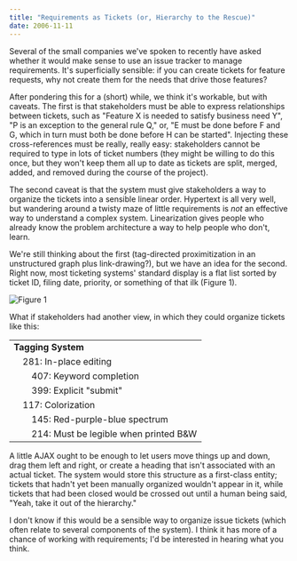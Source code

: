 ```yaml
---
title: "Requirements as Tickets (or, Hierarchy to the Rescue)"
date: 2006-11-11
---
```

Several of the small companies we've spoken to recently have asked whether it would make sense to use an issue tracker to manage requirements.  It's superficially sensible: if you can create tickets for feature requests, why not create them for the needs that drive those features?

After pondering this for a (short) while, we think it's workable, but with caveats.  The first is that stakeholders must be able to express relationships between tickets, such as "Feature X is needed to satisfy business need Y", "P is an exception to the general rule Q," or, "E must be done before F and G, which in turn must both be done before H can be started".  Injecting these cross-references must be really, really easy: stakeholders cannot be required to type in lots of ticket numbers (they might be willing to do this once, but they won't keep them all up to date as tickets are split, merged, added, and removed during the course of the project).

The second caveat is that the system must give stakeholders a way to organize the tickets into a sensible linear order.  Hypertext is all very well, but wandering around a twisty maze of little requirements is <em>not</em> an effective way to understand a complex system.  Linearization gives people who already know the problem architecture a way to help people who don't, learn.

We're still thinking about the first (tag-directed proximitization in an unstructured graph plus link-drawing?), but we have an idea for the second.  Right now, most ticketing systems' standard display is a flat list sorted by ticket ID, filing date, priority, or something of that ilk (Figure 1).

<img alt="Figure 1" src="@root/files/2006/11/tickets.png" class="centered">

What if stakeholders had another view, in which they could organize tickets like this:
<table class="centered">
<tr>
<td colspan="3"><strong>Tagging System</strong></td>
</tr>
<tr>
<td> </td>
<td colspan="2">281: In-place editing</td>
</tr>
<tr>
<td> </td>
<td> </td>
<td>407: Keyword completion</td>
</tr>
<tr>
<td> </td>
<td> </td>
<td>399: Explicit "submit"</td>
</tr>
<tr>
<td> </td>
<td colspan="2">117: Colorization</td>
</tr>
<tr>
<td> </td>
<td> </td>
<td>145: Red-purple-blue spectrum</td>
</tr>
<tr>
<td> </td>
<td> </td>
<td>214: Must be legible when printed B&W</td>
</tr>
</table>
A little AJAX ought to be enough to let users move things up and down, drag them left and right, or create a heading that isn't associated with an actual ticket.  The system would store this structure as a first-class entity; tickets that hadn't yet been manually organized wouldn't appear in it, while tickets that had been closed would be crossed out until a human being said, "Yeah, take it out of the hierarchy."

I don't know if this would be a sensible way to organize issue tickets (which often relate to several components of the system).  I think it has more of a chance of working with requirements; I'd be interested in hearing what you think.
